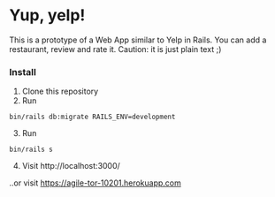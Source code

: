 # Yup, yelp!

This is a prototype of a Web App similar to Yelp in Rails.
You can add a restaurant, review and rate it. Caution: it is just plain text ;)

### Install
1. Clone this repository
2. Run
```
bin/rails db:migrate RAILS_ENV=development
```
3. Run
```
bin/rails s
```
4. Visit http://localhost:3000/

..or visit https://agile-tor-10201.herokuapp.com
